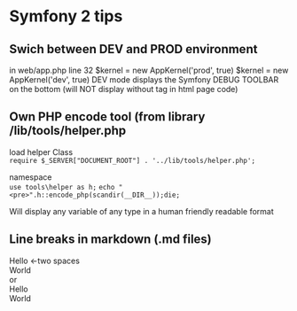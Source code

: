 Symfony 2 tips
==============

Swich between DEV and PROD environment
--------------------------------------
in web/app.php line 32
    $kernel = new AppKernel('prod', true)
    $kernel = new AppKernel('dev', true)
DEV mode displays the Symfony DEBUG TOOLBAR on the bottom (will NOT display without <html> tag in html page code)

Own PHP encode tool (from library /lib/tools/helper.php
-------------------------------------------------------
load helper Class  
`require $_SERVER["DOCUMENT_ROOT"] . '../lib/tools/helper.php';`

namespace  
`use tools\helper as h;`
`echo "<pre>".h::encode_php(scandir(__DIR__));die;`

Will display any variable of any type in a human friendly readable format

Line breaks in markdown (.md files)
-----------------------------------
Hello <-two spaces  
World  
or  
Hello\
World